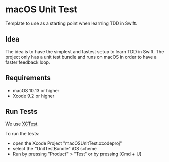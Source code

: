 # macOS Unit Test

Template to use as a starting point when learning TDD in Swift.

## Idea

The idea is to have the simplest and fastest setup to learn TDD in Swift. The project only has a unit test bundle and runs on macOS in order to have a faster feedback loop.

## Requirements

* macOS 10.13 or higher
* Xcode 9.2 or higher

## Run Tests

We use [XCTest](https://developer.apple.com/documentation/xctest).

To run the tests:
* open the Xcode Project "macOSUnitTest.xcodeproj"
* select the "UnitTestBundle" iOS scheme
* Run by pressing "Product" > "Test" or by pressing [Cmd + U]
